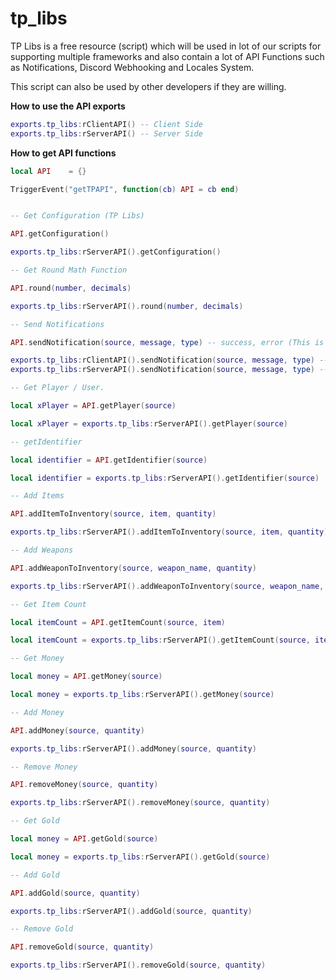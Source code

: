 # tp_libs

TP Libs is a free resource (script) which will be used in lot of our scripts for supporting multiple frameworks and also contain a lot of API Functions such as Notifications, Discord Webhooking and Locales System.

This script can also be used by other developers if they are willing.

**How to use the API exports**

```lua
exports.tp_libs:rClientAPI() -- Client Side
exports.tp_libs:rServerAPI() -- Server Side
```

**How to get API functions**

```lua
local API    = {}

TriggerEvent("getTPAPI", function(cb) API = cb end)
```

```lua

-- Get Configuration (TP Libs)

API.getConfiguration()

exports.tp_libs:rServerAPI().getConfiguration()

-- Get Round Math Function

API.round(number, decimals)

exports.tp_libs:rServerAPI().round(number, decimals)

-- Send Notifications

API.sendNotification(source, message, type) -- success, error (This is also supported on client side)

exports.tp_libs:rClientAPI().sendNotification(source, message, type) -- success, error.
exports.tp_libs:rServerAPI().sendNotification(source, message, type) -- success, error.

-- Get Player / User.

local xPlayer = API.getPlayer(source)

local xPlayer = exports.tp_libs:rServerAPI().getPlayer(source)

-- getIdentifier

local identifier = API.getIdentifier(source)

local identifier = exports.tp_libs:rServerAPI().getIdentifier(source)

-- Add Items

API.addItemToInventory(source, item, quantity)

exports.tp_libs:rServerAPI().addItemToInventory(source, item, quantity)

-- Add Weapons

API.addWeaponToInventory(source, weapon_name, quantity)

exports.tp_libs:rServerAPI().addWeaponToInventory(source, weapon_name, quantity)

-- Get Item Count

local itemCount = API.getItemCount(source, item)

local itemCount = exports.tp_libs:rServerAPI().getItemCount(source, item)

-- Get Money

local money = API.getMoney(source)

local money = exports.tp_libs:rServerAPI().getMoney(source)

-- Add Money

API.addMoney(source, quantity)

exports.tp_libs:rServerAPI().addMoney(source, quantity)

-- Remove Money

API.removeMoney(source, quantity)

exports.tp_libs:rServerAPI().removeMoney(source, quantity)

-- Get Gold

local money = API.getGold(source)

local money = exports.tp_libs:rServerAPI().getGold(source)

-- Add Gold

API.addGold(source, quantity)

exports.tp_libs:rServerAPI().addGold(source, quantity)

-- Remove Gold

API.removeGold(source, quantity)

exports.tp_libs:rServerAPI().removeGold(source, quantity)
